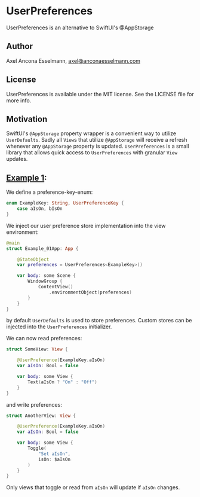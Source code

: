# UserPreferences

UserPreferences is an alternative to SwiftUI's @AppStorage

## Author

Axel Ancona Esselmann, axel@anconaesselmann.com

## License

UserPreferences is available under the MIT license. See the LICENSE file for more info.


## Motivation

SwiftUI's `@AppStorage` property wrapper is a convenient way to utilize `UserDefaults`. Sadly all `View`s that utilize `@AppStorage` will receive a refresh whenever any `@AppStorage` property is updated. `UserPreferences` is a small library that allows quick access to `UserPreferences` with granular `View` updates.

## [Example 1](https://github.com/anconaesselmann/UserPreferences/tree/main/Examples/Example_01):

We define a preference-key-enum:

```swift
enum ExampleKey: String, UserPreferenceKey {
    case aIsOn, bIsOn
}
```

We inject our user preference store implementation into the view environment:

```swift
@main
struct Example_01App: App {

    @StateObject
    var preferences = UserPreferences<ExampleKey>()

    var body: some Scene {
        WindowGroup {
            ContentView()
                .environmentObject(preferences)
        }
    }
}
```

by default `UserDefaults` is used to store preferences. Custom stores can be injected into the `UserPreferences` initializer.

We can now read preferences:

```swift
struct SomeView: View {

    @UserPreference(ExampleKey.aIsOn)
    var aIsOn: Bool = false

    var body: some View {
        Text(aIsOn ? "On" : "Off")
    }
}
```

and write preferences:

```swift
struct AnotherView: View {

    @UserPreference(ExampleKey.aIsOn)
    var aIsOn: Bool = false

    var body: some View {
        Toggle(
            "Set aIsOn",
            isOn: $aIsOn
        )
    }
}
```

Only views that toggle or read from `aIsOn` will update if `aIsOn` changes.
